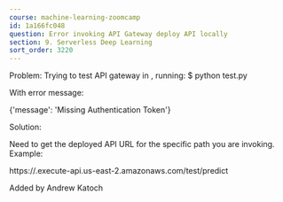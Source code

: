 ```yaml
---
course: machine-learning-zoomcamp
id: 1a166fc048
question: Error invoking API Gateway deploy API locally
section: 9. Serverless Deep Learning
sort_order: 3220
---
```


Problem: Trying to test API gateway in , running: $ python test.py

With error message:

{'message': 'Missing Authentication Token'}

Solution:

Need to get the deployed API URL for the specific path you are invoking. Example:

https://<random string>.execute-api.us-east-2.amazonaws.com/test/predict

Added by Andrew Katoch


